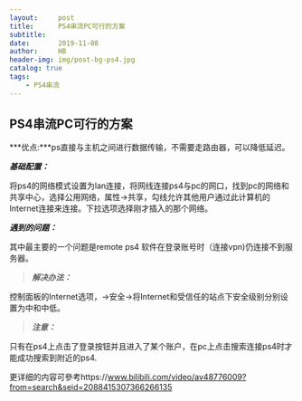 ```yaml
---
layout:     post
title:      PS4串流PC可行的方案
subtitle:   
date:       2019-11-08
author:     HB
header-img: img/post-bg-ps4.jpg
catalog: true
tags:
    - PS4串流
---
```



## PS4串流PC可行的方案
***优点:***ps直接与主机之间进行数据传输，不需要走路由器，可以降低延迟。


***基础配置：***

将ps4的网络模式设置为lan连接，将网线连接ps4与pc的网口，找到pc的网络和共享中心，选择公用网络，属性->共享，勾线允许其他用户通过此计算机的Internet连接来连接。下拉选项选择刚才插入的那个网络。


***遇到的问题：***

其中最主要的一个问题是remote ps4 软件在登录账号时（连接vpn)仍连接不到服务器。

>***解决办法：***

控制面板的Internet选项，->安全->将Internet和受信任的站点下安全级别分别设置为中和中低。


>***注意：***

只有在ps4上点击了登录按钮并且进入了某个账户，在pc上点击搜索连接ps4时才能成功搜索到附近的ps4.


更详细的内容可參考https://www.bilibili.com/video/av48776009?from=search&seid=2088415307366266135
